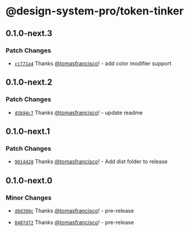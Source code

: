 # @design-system-pro/token-tinker

## 0.1.0-next.3

### Patch Changes

- [`cc771a4`](https://github.com/Design-System-Pro/token-tinker/commit/cc771a47cd2c1b6152fe0a98876897708e2fd7df) Thanks [@tomasfrancisco](https://github.com/tomasfrancisco)! - add color modifier support

## 0.1.0-next.2

### Patch Changes

- [`45b94c7`](https://github.com/Design-System-Pro/token-tinker/commit/45b94c747f577f3b952fea6b0f2f13f50dc97ddc) Thanks [@tomasfrancisco](https://github.com/tomasfrancisco)! - update readme

## 0.1.0-next.1

### Patch Changes

- [`9014420`](https://github.com/Design-System-Pro/token-tinker/commit/9014420e3e1b7453a290b61fc7d1892f4ced9cb9) Thanks [@tomasfrancisco](https://github.com/tomasfrancisco)! - Add dist folder to release

## 0.1.0-next.0

### Minor Changes

- [`d8d399c`](https://github.com/Design-System-Pro/token-tinker/commit/d8d399cba35ede37918061dd8b54054066608598) Thanks [@tomasfrancisco](https://github.com/tomasfrancisco)! - pre-release

- [`0407d72`](https://github.com/Design-System-Pro/token-tinker/commit/0407d7298d63d662b931f5458b826f2658175205) Thanks [@tomasfrancisco](https://github.com/tomasfrancisco)! - pre-release
